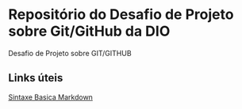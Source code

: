 # Repositório do Desafio de Projeto sobre Git/GitHub da DIO
Desafio de Projeto sobre GIT/GITHUB

## Links úteis
[Sintaxe Basica Markdown](https://markdownguide.org/basic-syntax/)

